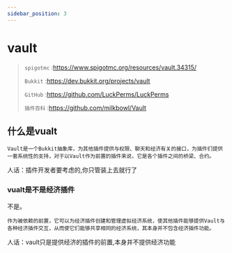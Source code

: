 ```yaml
---
sidebar_position: 3
---
```


# vault

> `spigotmc` :https://www.spigotmc.org/resources/vault.34315/
>
> `Bukkit` :https://dev.bukkit.org/projects/vault
>
> `GitHub` :https://github.com/LuckPerms/LuckPerms
>
> `插件百科` :https://github.com/milkbowl/Vault

## 什么是vualt
```
Vault是一个Bukkit抽象库，为其他插件提供与权限、聊天和经济有关的接口，为插件们提供一套系统性的支持，对于以Vault作为前置的插件来说，它是各个插件之间的桥梁、合约。
```

人话：插件开发者要考虑的,你只管装上去就行了

### vualt是不是经济插件
不是。

```
作为被依赖的前置，它可以为经济插件创建和管理虚拟经济系统，使其他插件能够提供Vault与各种经济插件交互，从而使它们能够共享相同的经济系统，其本身并不包含经济插件功能。
```

人话：vault只是提供经济的插件的前置,本身并不提供经济功能